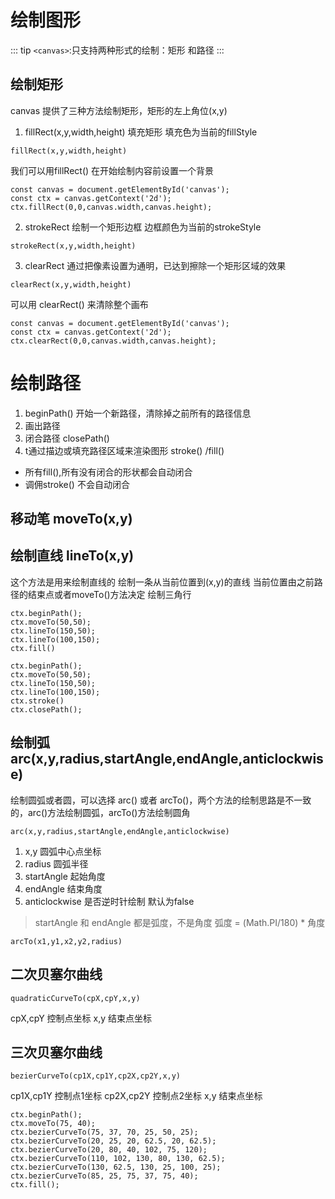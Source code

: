 <!--
 * @Descripttion: 
 * @Author: voanit
 * @Date: 2024-09-01 11:11:07
 * @LastEditors: voanit
 * @LastEditTime: 2024-09-01 17:44:22
-->
# 绘制图形

::: tip
`<canvas>`:只支持两种形式的绘制：矩形 和路径
:::

##  绘制矩形

canvas 提供了三种方法绘制矩形，矩形的左上角位(x,y)

1. fillRect(x,y,width,height) 填充矩形 填充色为当前的fillStyle
```
fillRect(x,y,width,height)
```
我们可以用fillRect() 在开始绘制内容前设置一个背景

```
const canvas = document.getElementById('canvas');
const ctx = canvas.getContext('2d');
ctx.fillRect(0,0,canvas.width,canvas.height);
```
2. strokeRect 绘制一个矩形边框 边框颜色为当前的strokeStyle

```
strokeRect(x,y,width,height)
```

3. clearRect 通过把像素设置为通明，已达到擦除一个矩形区域的效果

```
clearRect(x,y,width,height)
```

可以用 clearRect() 来清除整个画布

``` 
const canvas = document.getElementById('canvas');
const ctx = canvas.getContext('2d');
ctx.clearRect(0,0,canvas.width,canvas.height);
```

# 绘制路径
1. beginPath() 开始一个新路径，清除掉之前所有的路径信息
2. 画出路径
3. 闭合路径 closePath()
4. t通过描边或填充路径区域来渲染图形 stroke() /fill()
  - 所有fill(),所有没有闭合的形状都会自动闭合
  - 调佣stroke() 不会自动闭合

## 移动笔 moveTo(x,y)

## 绘制直线 lineTo(x,y)

这个方法是用来绘制直线的 绘制一条从当前位置到(x,y)的直线
当前位置由之前路径的结束点或者moveTo()方法决定
绘制三角行

```
ctx.beginPath();
ctx.moveTo(50,50);
ctx.lineTo(150,50);
ctx.lineTo(100,150);
ctx.fill()

ctx.beginPath();
ctx.moveTo(50,50);
ctx.lineTo(150,50);
ctx.lineTo(100,150);
ctx.stroke()
ctx.closePath();
```


## 绘制弧 arc(x,y,radius,startAngle,endAngle,anticlockwise)
绘制圆弧或者圆，可以选择 arc() 或者 arcTo()，两个方法的绘制思路是不一致的，arc()方法绘制圆弧，arcTo()方法绘制圆角

```
arc(x,y,radius,startAngle,endAngle,anticlockwise)
```

1. x,y 圆弧中心点坐标
2. radius 圆弧半径
3. startAngle 起始角度
4. endAngle 结束角度
5. anticlockwise 是否逆时针绘制 默认为false
> startAngle 和 endAngle 都是弧度，不是角度 弧度 = (Math.PI/180) * 角度

```
arcTo(x1,y1,x2,y2,radius)
```

##  二次贝塞尔曲线

```
quadraticCurveTo(cpX,cpY,x,y)
```

cpX,cpY 控制点坐标
x,y 结束点坐标


##  三次贝塞尔曲线

```
bezierCurveTo(cp1X,cp1Y,cp2X,cp2Y,x,y)
```
cp1X,cp1Y 控制点1坐标
cp2X,cp2Y 控制点2坐标
x,y 结束点坐标

```
ctx.beginPath();
ctx.moveTo(75, 40);
ctx.bezierCurveTo(75, 37, 70, 25, 50, 25);
ctx.bezierCurveTo(20, 25, 20, 62.5, 20, 62.5);
ctx.bezierCurveTo(20, 80, 40, 102, 75, 120);
ctx.bezierCurveTo(110, 102, 130, 80, 130, 62.5);
ctx.bezierCurveTo(130, 62.5, 130, 25, 100, 25);
ctx.bezierCurveTo(85, 25, 75, 37, 75, 40);
ctx.fill();

```